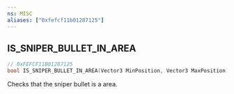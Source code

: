 ```yaml
---
ns: MISC
aliases: ["0xfefcf11b01287125"]
---
```

## IS_SNIPER_BULLET_IN_AREA

```c
// 0xFEFCF11B01287125
bool IS_SNIPER_BULLET_IN_AREA(Vector3 MinPosition, Vector3 MaxPosition);
```

Checks that the sniper bullet is a area.

